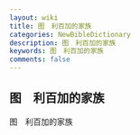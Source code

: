 ```yaml
---
layout: wiki
title: 图　利百加的家族
categories: NewBibleDictionary
description: 图　利百加的家族
keywords: 图　利百加的家族
comments: false
---
```


## 图　利百加的家族



图　利百加的家族






